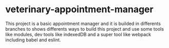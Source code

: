 # veterinary-appointment-manager
This project is a basic appointment manager and it is builded in differents branches to shows differents ways to build this project and use some tools like modules, dev tools like indexedDB and a super tool like webpack including babel and eslint.
